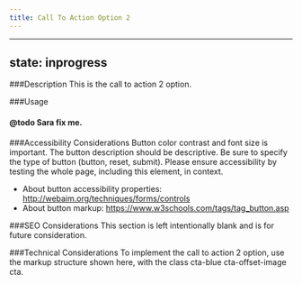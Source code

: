 ```yaml
---
title: Call To Action Option 2
---
```


---
state: inprogress
---

###Description
This is the call to action 2 option.

###Usage
#### @todo Sara fix me.

###Accessibility Considerations
Button color contrast and font size is important. The button description should be descriptive. Be sure to specify the type of button (button, reset, submit). Please ensure accessibility by testing the whole page, including this element, in context.

* About button accessibility properties: http://webaim.org/techniques/forms/controls
* About button markup: https://www.w3schools.com/tags/tag_button.asp

###SEO Considerations
This section is left intentionally blank and is for future consideration.

###Technical Considerations
To implement the call to action 2 option, use the markup structure shown here, with the class cta-blue cta-offset-image cta.
